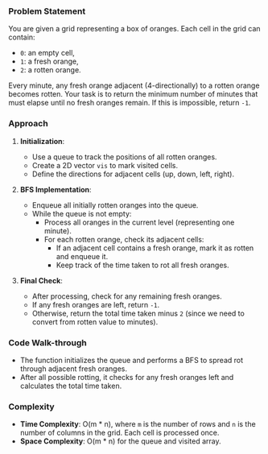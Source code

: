 ### Problem Statement
You are given a grid representing a box of oranges. Each cell in the grid can contain:
- `0`: an empty cell,
- `1`: a fresh orange,
- `2`: a rotten orange.

Every minute, any fresh orange adjacent (4-directionally) to a rotten orange becomes rotten. Your task is to return the minimum number of minutes that must elapse until no fresh oranges remain. If this is impossible, return `-1`.

### Approach
1. **Initialization**: 
   - Use a queue to track the positions of all rotten oranges. 
   - Create a 2D vector `vis` to mark visited cells.
   - Define the directions for adjacent cells (up, down, left, right).

2. **BFS Implementation**: 
   - Enqueue all initially rotten oranges into the queue.
   - While the queue is not empty:
     - Process all oranges in the current level (representing one minute).
     - For each rotten orange, check its adjacent cells:
       - If an adjacent cell contains a fresh orange, mark it as rotten and enqueue it.
       - Keep track of the time taken to rot all fresh oranges.

3. **Final Check**:
   - After processing, check for any remaining fresh oranges. 
   - If any fresh oranges are left, return `-1`.
   - Otherwise, return the total time taken minus `2` (since we need to convert from rotten value to minutes).

### Code Walk-through
- The function initializes the queue and performs a BFS to spread rot through adjacent fresh oranges.
- After all possible rotting, it checks for any fresh oranges left and calculates the total time taken.

### Complexity
- **Time Complexity**: O(m * n), where `m` is the number of rows and `n` is the number of columns in the grid. Each cell is processed once.
- **Space Complexity**: O(m * n) for the queue and visited array.
